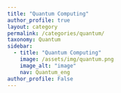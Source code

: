 ```yaml
---
title: "Quantum Computing"
author_profile: true
layout: category
permalink: /categories/quantum/
taxonomy: Quantum
sidebar:
  - title: "Quantum Computing"
    image: /assets/img/quantum.png
    image_alt: "image"
    nav: Quantum_eng
author_profile: False
---
```

